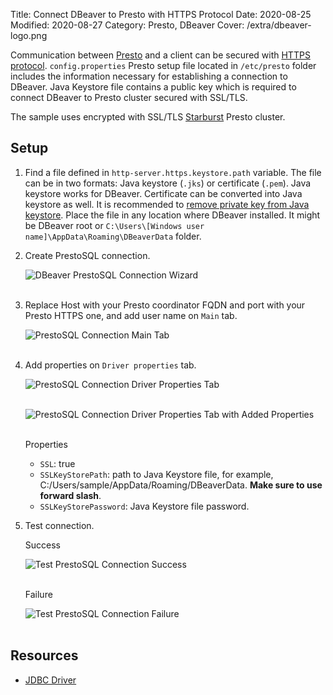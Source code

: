 Title: Connect DBeaver to Presto with HTTPS Protocol
Date: 2020-08-25
Modified: 2020-08-27
Category: Presto, DBeaver
Cover: /extra/dbeaver-logo.png

Communication between [Presto](https://prestodb.io/) and a client can be secured with [HTTPS protocol](https://prestodb.io/docs/current/security/internal-communication.html). `config.properties` Presto setup file located in `/etc/presto` folder includes the information necessary for establishing a connection to DBeaver. Java Keystore file contains a public key which is required to connect DBeaver to Presto cluster secured with SSL/TLS. 

The sample uses encrypted with SSL/TLS [Starburst](https://www.starburstdata.com/) Presto cluster.

## Setup

1. Find a file defined in `http-server.https.keystore.path` variable. The file can be in two formats: Java keystore (`.jks`) or certificate (`.pem`). Java keystore works for DBeaver. Certificate can be converted into Java keystore as well. It is recommended to [remove private key from Java keystore]({filename}/articles/remove-private-key-java-keystore.md). Place the file in any location where DBeaver installed. It might be DBeaver root or `C:\Users\[Windows user name]\AppData\Roaming\DBeaverData` folder. 

2. Create PrestoSQL connection.

    ![DBeaver PrestoSQL Connection Wizard]({static}/images/connect-dbeaver-presto-https-protocol/dbeaver-prestosql-connection-wizard.png)</br></br>

3. Replace Host with your Presto coordinator FQDN and port with your Presto HTTPS one, and add user name on `Main` tab.

    ![PrestoSQL Connection Main Tab]({static}/images/connect-dbeaver-presto-https-protocol/prestosql-connection-main-tab.png)</br></br>

4. Add properties on `Driver properties` tab.

    ![PrestoSQL Connection Driver Properties Tab]({static}/images/connect-dbeaver-presto-https-protocol/prestosql-connection-driver-properties-tab.png)</br></br>

    ![PrestoSQL Connection Driver Properties Tab with Added Properties]({static}/images/connect-dbeaver-presto-https-protocol/prestosql-connection-driver-properties-tab-with-properties.png)</br></br>

    Properties

    * `SSL`: true
    * `SSLKeyStorePath`: path to Java Keystore file, for example, C:/Users/sample/AppData/Roaming/DBeaverData. **Make sure to use forward slash**.
    * `SSLKeyStorePassword`: Java Keystore file password.

5. Test connection.

    Success

    ![Test PrestoSQL Connection Success]({static}/images/connect-dbeaver-presto-https-protocol/test-prestosql-connection-success.png)</br></br>

    Failure

    ![Test PrestoSQL Connection Failure]({static}/images/connect-dbeaver-presto-https-protocol/test-prestosql-connection-failure.png)</br></br>

## Resources

* [JDBC Driver](https://prestosql.io/docs/current/installation/jdbc.html)
